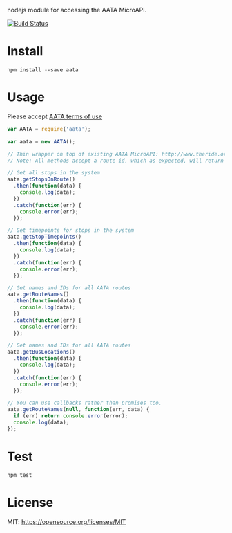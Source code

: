 nodejs module for accessing the AATA MicroAPI.

[![Build Status](https://travis-ci.org/akosel/node-aata.svg?branch=master)](https://travis-ci.org/akosel/node-aata)


# Install
```
npm install --save aata
```

# Usage
Please accept [AATA terms of use](http://www.theride.org/AboutUs/DeveloperResources/TermsofUse)
```javascript
var AATA = require('aata');

var aata = new AATA();

// Thin wrapper on top of existing AATA MicroAPI: http://www.theride.org/AboutUs/Developer-Resources/Developer-Files
// Note: All methods accept a route id, which as expected, will return data for only that route.

// Get all stops in the system
aata.getStopsOnRoute()
  .then(function(data) {
    console.log(data);
  })
  .catch(function(err) {
    console.error(err);
  });

// Get timepoints for stops in the system
aata.getStopTimepoints()
  .then(function(data) {
    console.log(data);
  })
  .catch(function(err) {
    console.error(err);
  });

// Get names and IDs for all AATA routes
aata.getRouteNames()
  .then(function(data) {
    console.log(data);
  })
  .catch(function(err) {
    console.error(err);
  });

// Get names and IDs for all AATA routes
aata.getBusLocations()
  .then(function(data) {
    console.log(data);
  })
  .catch(function(err) {
    console.error(err);
  });

// You can use callbacks rather than promises too.
aata.getRouteNames(null, function(err, data) {
  if (err) return console.error(error);
  console.log(data);
});
```

# Test
```
npm test
```

# License
MIT: https://opensource.org/licenses/MIT
